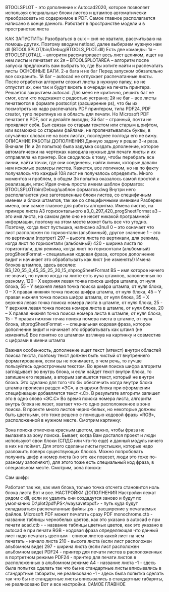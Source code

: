 ﻿BTOOLSPLOT - это дополнение к Autocad2020, которое позволяет используя специальные блоки листов и штампов автоматически преобразовать их содержимое в PDF.
Самое главное располагается написано в конце данного.
Работает в пространстве модели и в пространстве листа

КАК ЗАПУСТИТЬ:
Разобраться в cuix – сил не хватило, рассчитываю на помощь других. 
Поэтому вводим netload, далее выбираем нужную нам dll (BTOOLSPLOT/bin/Debug/BTOOLS_PLOT.dll)
Есть две команды:
1я – BTOOLSPLOTALL – алгоритм рассматривает весь лист целиком, ищет на нем листы и печатает их
2я – BTOOLSPLOTAREA – алгоритм после запуска предложить вам выбрать то, где Вы хотите найти и распечатать листы
ОСНОВНЫЕ БАГИ. 2-а бага и не баг
Перед запуском обязательно все сохранить.
1й баг – autocad не отпускает распечатанные листы. После отработки алгоритм сложит листы в нужную папку, но не отпустит их, они так и будут висеть в очереди на печать принтера. Решается закрытием autocad. Для меня не критично, решить баг не смог, если кто подскажет с радостью устраню;
2й не баг – все листы печатаются в формате postscript (расширение ps), что бы их посмотреть их надо распечатать PDF принтером, типа PDF24, PDF creator, тупо перетянув их в область для печати. Но Microsoft PDF печатает в PDF, вот и делайте выводы;
3й баг – странный, почти не проявляет себя. Был связан со старым текстом или старым шрифтом, или возможно со старыми файлами, не пропечатывались буквы, в случайных словах не на всех листах, последнее полгода его не вижу. 
ОПИСАНИЕ РАБОТЫ ДОПОЛНЕНИЯ
Данную задачу я решал 3-и раза. Вначале (1я и 2я попытка) была задумка создать дополнение, которое автоматически на чертежах находила нужные для печати листы и их отправляла на принтер. Все сводилось к тому, чтобы перебрать все линии, найти точки, где они соединены, найти линии, которые давали нам искомые размеры листов. Кажется, все логичном, но на по факту получалось что каждый 10й лист не получалось определить. Много моментов и проблем, в общем 3я попытка оказалось самой простой к реализации, итак:
Идея очень проста имеем шаблон форматов: BTOOLSPLOT/bin/Debug/шаблон форматов.dwg
Внутри него располагаются уже заготовленные блоки листов, со специфичным именем и блоки штампов, так же со специфичными именами
Разберем имена, они самое главное для работы алгоритма.
Имена листов, на примере листа А3 горизонтального
a3_0_297_420_progSheetFormat
а3 – это имя листа, на самом деле оно не несет никакой программной информации, поэтому на этом месте может быть все что угодно. Поэтому, когда лист пустышка, написано а3null
0 – это означает что лист расположен по горизонтали (альбомный), другое значение 1 – это по вертикали (портрет)
297 – высота листа по вертикали, для режима, когда лист по горизонтали (альбомный)
420 - ширина листа по горизонтали, для режима, когда лист по горизонтали (альбомный)
progSheetFormat – специальная кодовая фраза, которое дополнение видит и начинает это обрабатывать как лист (не изменять!)
Имена блоков штампов, здесь веселее:
BS_120_55_0_45_35_25_20_15_shprogSheetFormat
BS – имя которое ничего не значит, но нужно когда на листе есть куча штампов, заполненных по разному,
120 – Х верхняя левая точка поиска шифра штампа, от нуля блока,
55 - Y верхняя левая точка поиска шифра штампа, от нуля блока,
0 – Х правая нижняя точка поиска шифра штампа, от нуля блока,
45 – Y правая нижняя точка поиска шифра штампа, от нуля блока,
35 – Х верхняя левая точка поиска номера листа в штампе, от нуля блока,
25 - Y верхняя левая точка поиска номера листа в штампе, от нуля блока,
20 – Х правая нижняя точка поиска номера листа в штампе, от нуля блока,
15 – Y правая нижняя точка поиска номера листа в штампе, от нуля блока,
shprogSheetFormat - – специальная кодовая фраза, которое дополнение видит и начинает это обрабатывать как штамп (не изменять!)
Все понятно со штампом взглянув на картинку и совместив с цифрами в имени штампа
 
Важная особенность, дополнение ищет текст (мтекст) внутри областей поиска текста, поэтому текст должен быть чистый от внутреннего форматирования, если вы не понимаете, о чем речь, то лучше пользуйтесь однострочным текстом.
Во время поиска шифра алгоритм заглядывает во внутрь блока, и если найдет текст внутри блока, то запишем его первым, а вторым запишется текст, который не внутри блока. Это сделано для того что бы обеспечить когда внутри блока штампа прописан раздел «ЭС», а снаружи блока при оформлении спецификации добавляется текст «.С». В результате алгоритм запишет это в одно слово «ЭС.С»
Во время поиска номера листа, алгоритм внутрь блока не лезет, хватает что-то одно расположенное в зоне поиска.
В проекте много листов черно-белых, но некоторые должны быть цветными, это тоже решено с помощью кодовой фразы «RGB», расположенной в нужном месте. Смотрим картинку: 
 
Зона поиска отмечена красным цветом, важно, чтобы фраза не вылазила за зону поиска.
Бывает, когда Вам достался проект и люди используют свои блоки (СПДС или что-то еще) и данный модуль ничего в них не поймет. Для этого сделаны листы пустышки, которые надо разложить поверх существующих блоков. Можно попробовать получить шифр и номер листа (но это как повезет, люди это тоже по-разному заполняют), для этого тоже есть специальный код фраза, в специальном месте.
Смотрим, зона поиска:
 
Сам шифр:
 
Работает так же, как имя блока, только точка отсчета становится ноль блока листа
Вот и все.
НАСТРОЙКИ ДОПОЛНЕНИЯ
Настройки лежат рядом с dll, если их удалить они создадутся заново и будут по умолчанию
<waysavetopdf>D:\plot2pdf\PS\</waysavetopdf> - путь куда будут складываться распечатанные файлы
  <waysavetoext>.ps</waysavetoext> - расширение у печатаемых файлов. Microsoft PDF может печатать сразу PDF
  <colorWB>monochrome.ctb</colorWB> - название таблицы чернобелых цветов, как это указано в autocad е при печати
  <colorRGB>acad.ctb</colorRGB> -  - название таблицы цветных цветов, как это указано в autocad е при печати
  <specTextColor>RGB</specTextColor> - кодовая фраза определяющая что данный лист надо печатать цветным
  <listFS> - список листов какой лист на чем печатать
    <setSheet>  - начало листа
      <height>210</height>  - высота листа (если лист расположен альбомном виде)
      <weight>297</weight> - ширина листа (если лист расположен альбомном виде)
      <printPortrait>PDF24</printPortrait> - принтер для печати листов в расположенных в портретном режиме
      <printLandscape>PDF24</printLandscape> - принтер для печати листов в расположенных в альбомном режиме
      <nameSheet>A4</nameSheet> - название листа
      <weightPlot>-1</weightPlot> - здесь была попытка сделать так что бы не стандартные листы вписывались в стандартные габариты, не реализовано
      <heightPlot>-1</heightPlot> - здесь была попытка сделать так что бы не стандартные листы вписывались в стандартные габариты, не реализовано
    </setSheet>
Вот и все настройки.
САМОЕ ГЛАВНОЕ
